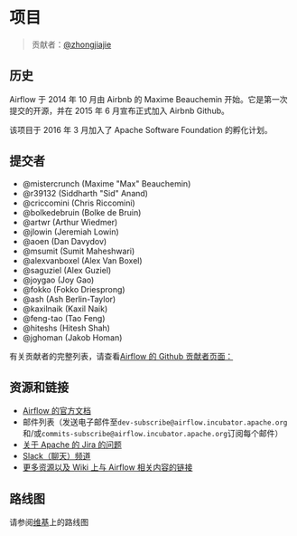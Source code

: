 # 项目

> 贡献者：[@zhongjiajie](https://github.com/zhongjiajie)

## 历史

Airflow 于 2014 年 10 月由 Airbnb 的 Maxime Beauchemin 开始。它是第一次提交的开源，并在 2015 年 6 月宣布正式加入 Airbnb Github。

该项目于 2016 年 3 月加入了 Apache Software Foundation 的孵化计划。

## 提交者

* @mistercrunch (Maxime "Max" Beauchemin)
* @r39132 (Siddharth "Sid" Anand)
* @criccomini (Chris Riccomini)
* @bolkedebruin (Bolke de Bruin)
* @artwr (Arthur Wiedmer)
* @jlowin (Jeremiah Lowin)
* @aoen (Dan Davydov)
* @msumit (Sumit Maheshwari)
* @alexvanboxel (Alex Van Boxel)
* @saguziel (Alex Guziel)
* @joygao (Joy Gao)
* @fokko (Fokko Driesprong)
* @ash (Ash Berlin-Taylor)
* @kaxilnaik (Kaxil Naik)
* @feng-tao (Tao Feng)
* @hiteshs (Hitesh Shah)
* @jghoman (Jakob Homan)

有关贡献者的完整列表，请查看[Airflow 的 Github 贡献者页面：](https://github.com/apache/airflow/graphs/contributors)

## 资源和链接

* [Airflow 的官方文档](http://airflow.apache.org/)
* 邮件列表（发送电子邮件至`dev-subscribe@airflow.incubator.apache.org`和/或`commits-subscribe@airflow.incubator.apache.org`订阅每个邮件）
* [关于 Apache 的 Jira 的问题](https://issues.apache.org/jira/browse/AIRFLOW)
* [Slack（聊天）频道](https://apache-airflow-slack.herokuapp.com)
* [更多资源以及 Wiki 上与 Airflow 相关内容的链接](https://cwiki.apache.org/confluence/display/AIRFLOW/Airflow+Links)

## 路线图

请参阅[维基](https://cwiki.apache.org/confluence/display/AIRFLOW/Airflow+Home)上的路线图
